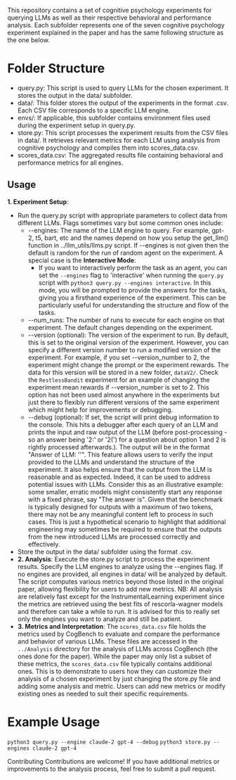 This repository contains a set of cognitive psychology experiments for querying  LLMs as well as their respective behavioral and performance analysis. Each subfolder represents one of the seven cognitive psychology experiment explained in the paper and has the same following structure as the one below. 

# Folder Structure
- query.py: This script is used to query LLMs for the chosen experiment. It stores the output in the data/ subfolder.
- data/: This folder stores the output of the experiments in the format <enginename>.csv. Each CSV file corresponds to a specific LLM engine.
- envs/: If applicable, this subfolder contains environment files used during the experiment setup in query.py.
- store.py: This script processes the experiment results from the CSV files in data/. It retrieves relevant metrics for each LLM using analysis from cognitive psychology and compiles them into scores_data.csv.
- scores_data.csv: The aggregated results file containing behavioral and performance metrics for all engines.
## Usage
**1. Experiment Setup**:
- Run the query.py script with appropriate parameters to collect data from different LLMs. Flags sometimes vary but some common ones include:
    - --engines: The name of the LLM engine to query. For example, gpt-2, t5, bart, etc and the names depend on how you setup the get_llm() function in ../llm_utils/llms.py script. If --engines is not given then the default is random for the run of random agent on the experiment. A special case is the **Interactive Mode**:
        -  If you want to interactively perform the task as an agent, you can set the `--engines` flag to 'interactive' when running the `query.py` script with `python3 query.py --engines interactive`. In this mode, you will be prompted to provide the answers for the tasks, giving you a firsthand experience of the experiment. This can be particularly useful for understanding the structure and flow of the tasks. 
    - --num_runs: The number of runs to execute for each engine on that experiment. The default changes depending on the experiment.
    - --version (optional): The version of the experiment to run. By default, this is set to the original version of the experiment. However, you can specify a different version number to run a modified version of the experiment. For example, if you set --version_number to 2, the experiment might change the prompt or the experiment rewards. The data for this version will be stored in a new folder, `dataV2/`. Check the `RestlessBandit` experiment for an example of changing the experiment mean rewards if --version_number is set to 2. This option has not been used almost anywhere in the experiments but just there  to flexibly run different versions of the same experiment which might help for improvements or debugging.
    - --debug (optional): If set, the script will print debug information to the console. This hits a debugger after each query of an LLM and prints the input and raw output of the LLM (before post-processing - so an answer being '2:' or '2(') for a question about option 1 and 2 is rightly processed afterwards.). The output will be in the format "Answer of LLM: '<raw output>'". This feature allows users to verify the input provided to the LLMs and understand the structure of the experiment. It also helps ensure that the output from the LLM is reasonable and as expected. Indeed, it can be used to address potential issues with LLMs. Consider this as an illustrative example: some smaller, erratic models might consistently start any response with a fixed phrase, say "The answer is". Given that the benchmark is typically designed for outputs with a maximum of two tokens, there may not be any meaningful content left to process in such cases. This is just a hypothetical scenario to highlight that additional engineering may sometimes be required to ensure that the outputs from the new introduced LLMs are processed correctly and effectively.
- Store the output in the data/ subfolder using the format <enginename>.csv.
- **2. Analysis**:
Execute the store.py script to process the experiment results.
Specify the LLM engines to analyze using the --engines flag. If no engines are provided, all engines in data/ will be analyzed by default.
The script computes various metrics beyond those listed in the original paper, allowing flexibility for users to add new metrics.
NB: All analysis are relatively fast except for the InstrumentalLearning experiment since the metrics are retrieved using the best fits of rescorla-wagner models and therefore can take a while to run. It is advised for this to really set only the engines you want to analyze and still be patient.
- **3. Metrics and Interpretation**:
The `scores_data.csv` file holds the metrics used by CogBench to evaluate and compare the performance and behavior of various LLMs. These files are accessed in the `../Analysis` directory for the analysis of LLMs across CogBench (the ones done for the paper).
While the paper may only list a subset of these metrics, the `scores_data.csv` file typically contains additional ones. This is to demonstrate to users how they can customize their analysis of a chosen experiment by just changing the store.py file and adding some analysis and metric. Users can add new metrics or modify existing ones as needed to suit their specific requirements.

# Example Usage
`python3 query.py --engine claude-2 gpt-4 --debug`
`python3 store.py --engines claude-2 gpt-4`

Contributing
Contributions are welcome! If you have additional metrics or improvements to the analysis process, feel free to submit a pull request.